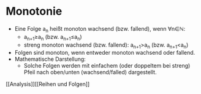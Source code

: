 # Monotonie
+ Eine Folge a<sub>n</sub> heißt monoton wachsend (bzw. fallend), wenn ∀n∈ℕ: 
	+ a<sub>n+1</sub>≥a<sub>n</sub> (bzw. a<sub>n+1</sub>≤a<sub>n</sub>)
	+ streng monoton wachsend (bzw. fallend): a<sub>n+1</sub>>a<sub>n</sub> (bzw. a<sub>n+1</sub><a<sub>n</sub>)
+ Folgen sind monoton, wenn entweder monoton wachsend oder fallend.
+ Mathematische Darstellung: 
	+ Solche Folgen werden mit einfachem (oder doppeltem bei streng) Pfeil nach oben/unten (wachsend/falled) dargestellt.

[[Analysis]][[Reihen und Folgen]]